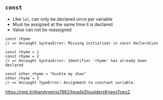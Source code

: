 ## `const`

* Like `let`, can only be declared once per variable
* Must be assigned at the same time it is declared
* Value can not be reassigned

```
const rhyme
// => Uncaught SyntaxError: Missing initializer in const declaration

const rhyme = 1
const rhyme = 2
// => Uncaught SyntaxError: Identifier 'rhyme' has already been declared

const other_rhyme = "buckle my shoe"
other_rhyme = 3
// => Uncaught TypeError: Assignment to constant variable.
```

https://repl.it/@andyweiss1982/headsShouldersKneesToes2
